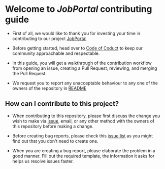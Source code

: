 # Welcome to *JobPortal* contributing guide
* First of all, we would like to thank you for investing your time in contributing to our project [JobPortal](https://github.com/atharva1996/WolfJobs)

* Before getting started, head over to [Code of Coduct](./CODE_OF_CONDUCT.md) to keep our community approachable and respectable.

* In this guide, you will get a walkthrough of the contribution workflow from opening an issue, creating a Pull Request, reviewing, and merging the Pull Request.

* We request you to report any unacceptable behaviour to any one of the owners of the repository in [README](./README.md) 


## How can I contribute to this project?
* When contributing to this repository, please first discuss the change you wish to make via [issue](https://github.com/atharva1996/WolfJobs/issues), email, or any other method with the owners of this repository before making a change.

* Before creating bug reports, please check this [issue list](https://github.com/atharva1996/WolfJobs/issues) as you might find out that you don't need to create one.

* When you are creating a bug report, please elaborate the problem in a good manner. Fill out the required template, the information it asks for helps us resolve issues faster.
